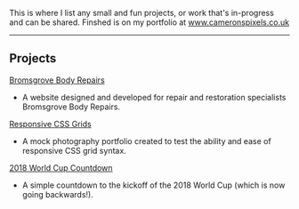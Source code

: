 This is where I list any small and fun projects, or work that's in-progress and can be shared.
Finshed is on my portfolio at www.cameronspixels.co.uk

---

## Projects

[Bromsgrove Body Repairs](https://cameronspixels.github.io/BBR/)

* A website designed and developed for repair and restoration specialists Bromsgrove Body Repairs.

[Responsive CSS Grids](https://cameronspixels.github.io/photo--grids/)

* A mock photography portfolio created to test the ability and ease of responsive CSS grid syntax.

[2018 World Cup Countdown](https://cameronspixels.github.io/world-cup-2018-countdown/)

* A simple countdown to the kickoff of the 2018 World Cup (which is now going backwards!).
